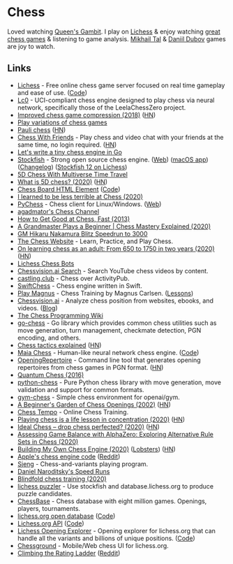 # Chess

Loved watching [Queen's Gambit](https://trakt.tv/shows/the-queen-s-gambit). I play on [Lichess](https://lichess.org/) & enjoy watching [great chess games](https://lichess.org/games) & listening to game analysis. [Mikhail Tal](https://www.youtube.com/playlist?list=PLDnx7w_xuguGl3y2Utxhp6eAKi9KhVlcx) & [Daniil Dubov](https://www.youtube.com/results?search_query=daniil+dubov) games are joy to watch.

## Links

- [Lichess](https://lichess.org/) - Free online chess game server focused on real time gameplay and ease of use. ([Code](https://github.com/ornicar/lila/))
- [Lc0](https://github.com/LeelaChessZero/lc0) - UCI-compliant chess engine designed to play chess via neural network, specifically those of the LeelaChessZero project.
- [Improved chess game compression (2018)](https://lichess.org/blog/Wqa7GiAAAOIpBLoY/developer-update-275-improved-game-compression) ([HN](https://news.ycombinator.com/item?id=22519777))
- [Play variations of chess games](https://pippinbarr.github.io/chesses/)
- [Pauli chess](https://blog.plover.com/games/double-chess.html) ([HN](https://news.ycombinator.com/item?id=22709850))
- [Chess With Friends](https://rootshirechess.glitch.me/) - Play chess and video chat with your friends at the same time, no login required. ([HN](https://news.ycombinator.com/item?id=22790728))
- [Let's write a tiny chess engine in Go](https://zserge.com/posts/carnatus/)
- [Stockfish](https://github.com/official-stockfish/Stockfish) - Strong open source chess engine. ([Web](https://stockfishchess.org/)) ([macOS app](https://github.com/daylen/stockfish-mac)) ([Changelog](https://abrok.eu/stockfish/)) ([Stockfish 12 on Lichess](https://lichess.org/blog/X9uXyxUAANCqN1OF/stockfish-12-on-lichess))
- [5D Chess With Multiverse Time Travel](https://store.steampowered.com/app/1349230/5D_Chess_With_Multiverse_Time_Travel/)
- [What is 5D chess? (2020)](https://en.chessbase.com/post/what-on-earth-is-5d-chess) ([HN](https://news.ycombinator.com/item?id=24054313))
- [Chess Board HTML Element](https://justinfagnani.github.io/chessboard-element/) ([Code](https://github.com/justinfagnani/chessboard-element/))
- [I learned to be less terrible at Chess (2020)](https://www.bargava.com/blog/suck-less-at-chess/)
- [PyChess](https://github.com/pychess/pychess) - Chess client for Linux/Windows. ([Web](https://pychess.github.io/))
- [agadmator's Chess Channel](https://www.youtube.com/c/AGADMATOR/videos)
- [How to Get Good at Chess, Fast (2013)](https://www.gautamnarula.com/how-to-get-good-at-chess-fast/)
- [A Grandmaster Plays a Beginner | Chess Mastery Explained (2020)](https://www.youtube.com/watch?v=XzgnlvT5-6Y)
- [GM Hikaru Nakamura Blitz Speedrun to 3000](https://www.youtube.com/watch?v=NK0_qG2cVVQ)
- [The Chess Website](https://www.thechesswebsite.com/) - Learn, Practice, and Play Chess.
- [On learning chess as an adult: From 650 to 1750 in two years (2020)](https://jacobbrazeal.wordpress.com/2020/11/16/on-learning-chess-as-an-adult-from-650-to-1750-in-two-years/) ([HN](https://news.ycombinator.com/item?id=25108800))
- [Lichess Chess Bots](https://lichess.org/player/bots)
- [Chessvision.ai Search](https://search.chessvision.ai/) - Search YouTube chess videos by content.
- [castling.club](https://castling.club/) - Chess over ActivityPub.
- [SwiftChess](https://github.com/SteveBarnegren/SwiftChess) - Chess engine written in Swift.
- [Play Magnus](https://www.playmagnus.com/no) - Chess Training by Magnus Carlsen. ([Lessons](https://www.playmagnus.com/no/magnus-trainer/lessons))
- [Chessvision.ai](https://chessvision.ai/) - Analyze chess position from websites, ebooks, and videos. ([Blog](https://blog.chessvision.ai/))
- [The Chess Programming Wiki](https://www.chessprogramming.org/Main_Page)
- [go-chess](https://github.com/notnil/chess) - Go library which provides common chess utilities such as move generation, turn management, checkmate detection, PGN encoding, and others.
- [Chess tactics explained](https://www.chesstactics.org/) ([HN](https://news.ycombinator.com/item?id=25236094))
- [Maia Chess](https://maiachess.com/) - Human-like neural network chess engine. ([Code](https://github.com/CSSLab/maia-chess))
- [OpeningRepertoire](https://github.com/zcesur/opening-repertoire) - Command line tool that generates opening repertoires from chess games in PGN format. ([HN](https://news.ycombinator.com/item?id=25338955))
- [Quantum Chess (2016)](https://quantumfrontiers.com/2016/02/15/quantum-chess/)
- [python-chess](https://github.com/niklasf/python-chess) - Pure Python chess library with move generation, move validation and support for common formats.
- [gym-chess](https://github.com/genyrosk/gym-chess) - Simple chess environment for openai/gym.
- [A Beginner's Garden of Chess Openings (2002)](https://dwheeler.com/chess-openings/) ([HN](https://news.ycombinator.com/item?id=25446399))
- [Chess Tempo](https://chesstempo.com/) - Online Chess Training.
- [Playing chess is a life lesson in concentration (2020)](https://aeon.co/essays/playing-chess-is-an-essential-life-lesson-in-concentration) ([HN](https://news.ycombinator.com/item?id=25459731))
- [Ideal Chess – drop chess perfected? (2020)](https://www.lesswrong.com/posts/gXLqCxELLKZRTWoMc/ideal-chess-drop-chess-perfected) ([HN](https://news.ycombinator.com/item?id=25473355))
- [Assessing Game Balance with AlphaZero: Exploring Alternative Rule Sets in Chess (2020)](https://arxiv.org/abs/2009.04374)
- [Building My Own Chess Engine (2020)](https://healeycodes.com/building-my-own-chess-engine/) ([Lobsters](https://lobste.rs/s/6z2fqa/building_my_own_chess_engine)) ([HN](https://news.ycombinator.com/item?id=25516430))
- [Apple's chess engine code](https://opensource.apple.com/source/Chess/) ([Reddit](https://www.reddit.com/r/apple/comments/kjakan/til_apple_open_sourced_their_chess_engine/))
- [Sjeng](https://www.sjeng.org/indexold.html) - Chess-and-variants playing program.
- [Daniel Naroditsky's Speed Runs](https://www.youtube.com/watch?v=HiCeU8tIh0U&list=PLT1F2nOxLHOcmi_qi1BbY6axf5xLFEcit)
- [Blindfold chess training (2020)](https://www.youtube.com/watch?v=Sjj32JpdBD8)
- [lichess puzzler](https://github.com/ornicar/lichess-puzzler) - Use stockfish and database.lichess.org to produce puzzle candidates.
- [ChessBase](https://database.chessbase.com/) - Chess database with eight million games. Openings, players, tournaments.
- [lichess.org open database](https://database.lichess.org/) ([Code](https://github.com/ornicar/lichess-db))
- [Lichess.org API](https://lichess.org/api) ([Code](https://github.com/lichess-org/api))
- [Lichess Opening Explorer](https://lichess.org/analysis#explorer) - Opening explorer for lichess.org that can handle all the variants and billions of unique positions. ([Code](https://github.com/niklasf/lila-openingexplorer))
- [Chessground](https://github.com/ornicar/chessground) - Mobile/Web chess UI for lichess.org.
- [Climbing the Rating Ladder](https://www.youtube.com/playlist?list=PLl9uuRYQ-6MCBnhtCk_bTZsD8GxeWP6BV) ([Reddit](https://www.reddit.com/r/chess/comments/kmos5d/climbing_the_rating_ladder_where_are_they_now/))

